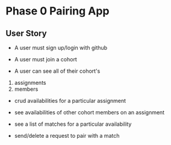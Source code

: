 # Phase 0 Pairing App

## User Story
- A user must sign up/login with github
- A user must join a cohort

- A user can see all of their cohort's 
1. assignments
2. members

- crud availabilities for a particular assignment
- see availabilities of other cohort members on an assignment

- see a list of matches for a particular availability

- send/delete a request to pair with a match





